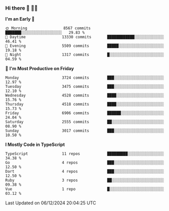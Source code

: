 ### Hi there 👋 🧑‍💻



<!--START_SECTION:waka-->
**I'm an Early 🐤** 

```text
🌞 Morning                8567 commits        ███████░░░░░░░░░░░░░░░░░░   29.83 % 
🌆 Daytime                13330 commits       ████████████░░░░░░░░░░░░░   46.41 % 
🌃 Evening                5509 commits        █████░░░░░░░░░░░░░░░░░░░░   19.18 % 
🌙 Night                  1317 commits        █░░░░░░░░░░░░░░░░░░░░░░░░   04.59 % 
```
📅 **I'm Most Productive on Friday** 

```text
Monday                   3724 commits        ███░░░░░░░░░░░░░░░░░░░░░░   12.97 % 
Tuesday                  3475 commits        ███░░░░░░░░░░░░░░░░░░░░░░   12.10 % 
Wednesday                4528 commits        ████░░░░░░░░░░░░░░░░░░░░░   15.76 % 
Thursday                 4518 commits        ████░░░░░░░░░░░░░░░░░░░░░   15.73 % 
Friday                   6906 commits        ██████░░░░░░░░░░░░░░░░░░░   24.04 % 
Saturday                 2555 commits        ██░░░░░░░░░░░░░░░░░░░░░░░   08.90 % 
Sunday                   3017 commits        ███░░░░░░░░░░░░░░░░░░░░░░   10.50 % 
```


**I Mostly Code in TypeScript** 

```text
TypeScript               11 repos            █████████░░░░░░░░░░░░░░░░   34.38 % 
Go                       4 repos             ███░░░░░░░░░░░░░░░░░░░░░░   12.50 % 
Dart                     4 repos             ███░░░░░░░░░░░░░░░░░░░░░░   12.50 % 
Ruby                     3 repos             ██░░░░░░░░░░░░░░░░░░░░░░░   09.38 % 
Vue                      1 repo              █░░░░░░░░░░░░░░░░░░░░░░░░   03.12 % 
```




 Last Updated on 06/12/2024 20:04:25 UTC
<!--END_SECTION:waka-->


